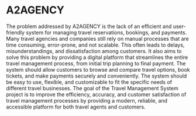 # A2AGENCY
The problem addressed by A2AGENCY is the lack of an efficient and user-friendly system for 
managing travel reservations, bookings, and payments. Many travel agencies and companies still rely on manual processes that are time consuming, error-prone, and not scalable. This often leads to delays, misunderstandings, and dissatisfaction among customers.
It also aims to solve this problem by providing a digital platform that streamlines the entire travel 
management process, from initial trip planning to final payment. The system should allow customers to browse and compare travel options, 
book tickets, and make payments securely and conveniently. The system should be easy to use, flexible, and customizable to fit the 
specific needs of different travel businesses.
The goal of the Travel Management System project is to improve the efficiency, accuracy, and customer satisfaction of travel management 
processes by providing a modern, reliable, and accessible platform for both travel agents and customers.

